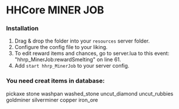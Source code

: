 # HHCore MINER JOB
### Installation
1) Drag & drop the folder into your `resources` server folder.
2) Configure the config file to your liking.
3) To edit reward items and chances, go to server.lua to this event: "hhrp_MinerJob:rewardSmelting" on line 61.
4) Add `start hhrp_MinerJob` to your server config.

### You need creat items in database:

pickaxe
stone
washpan
washed_stone
uncut_diamond
uncut_rubbies
goldminer
silverminer
copper
iron_ore